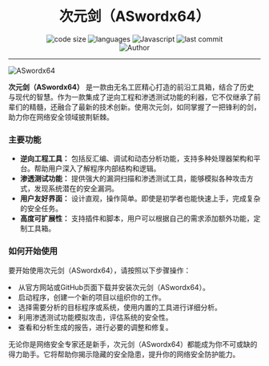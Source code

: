 <h1 align="center">次元剑（ASwordx64）</h1>
<p align="center">
  <img src="https://img.shields.io/github/languages/code-size/nanchengcyu/TechMindWave-backend" alt="code size"/>
  <img src="https://img.shields.io/github/languages/count/nanchengcyu/TechMindWave-backend" alt="languages"/>
  <img src="https://img.shields.io/badge/Javascript-blue-0" alt="Javascript"/>
  <img src="https://img.shields.io/github/last-commit/nanchengcyu/TechMindWave-backend" alt="last commit"/><br>
  <img src="https://img.shields.io/badge/Author-VoxShadow-orange" alt="Author" />
</p>
<hr>

 <img src="https://meta.natapp4.cc/usr/uploads/2024/08/4075296637.png" alt="ASwordx64"/>
 
<p>
  <strong>次元剑（ASwordx64）</strong> 是一款由无名工匠精心打造的前沿工具箱，结合了历史与现代的智慧。作为一款集成了逆向工程和渗透测试功能的利器，它不仅继承了前辈们的精髓，还融合了最新的技术创新。使用次元剑，如同掌握了一把锋利的剑，助力你在网络安全领域披荆斩棘。
</p>

<h3>主要功能</h3>
<ul>
  <li><strong>逆向工程工具：</strong> 包括反汇编、调试和动态分析功能，支持多种处理器架构和平台。帮助用户深入了解程序内部结构和逻辑。</li>
  <li><strong>渗透测试功能：</strong> 提供强大的漏洞扫描和渗透测试工具，能够模拟各种攻击方式，发现系统潜在的安全漏洞。</li>
  <li><strong>用户友好界面：</strong> 设计直观，操作简单。即使是初学者也能快速上手，完成复杂的安全任务。</li>
  <li><strong>高度可扩展性：</strong> 支持插件和脚本，用户可以根据自己的需求添加额外功能，定制工具箱。</li>
</ul>

<h3>如何开始使用</h3>
<p>
  要开始使用次元剑（ASwordx64），请按照以下步骤操作：
</p>

  <li>从官方网站或GitHub页面下载并安装次元剑（ASwordx64）。</li>
  <li>启动程序，创建一个新的项目以组织你的工作。</li>
  <li>选择需要分析的目标程序或系统，使用内置的工具进行详细分析。</li>
  <li>利用渗透测试功能模拟攻击，评估系统的安全性。</li>
  <li>查看和分析生成的报告，进行必要的调整和修复。</li>

<p>
  无论你是网络安全专家还是新手，次元剑（ASwordx64）都能成为你不可或缺的得力助手。它将帮助你揭示隐藏的安全隐患，提升你的网络安全防护能力。
</p>
